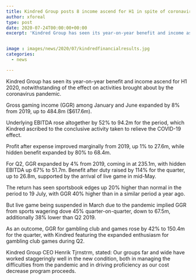 ```yaml
---
title: Kindred Group posts 8 income ascend for H1 in spite of coronavirus impact
author: xforeal 
type: post
date: 2020-07-24T00:00:00+00:00
excerpt: 'Kindred Group has seen its year-on-year benefit and income ascend for H1 2020, in spite of the effect on tasks brought about by the coronavirus pandemic '


image : images/news/2020/07/kindredfinancialresults.jpg
categories:
  - news

---
```

Kindred Group has seen its year-on-year benefit and income ascend for H1 2020, notwithstanding of the effect on activities brought about by the coronavirus pandemic. 

Gross gaming income (GGR) among January and June expanded by 8&percnt; from 2019, up to 484.8m ($617.6m). 

Underlying EBITDA rose altogether by 52&percnt; to 94.2m for the period, which Kindred ascribed to the conclusive activity taken to relieve the COVID-19 effect. 

Profit after expense improved marginally from 2019, up 1&percnt; to 27.6m, while hidden benefit expanded by 80&percnt; to 68.4m. 

For Q2, GGR expanded by 4&percnt; from 2019, coming in at 235.1m, with hidden EBITDA up 67&percnt; to 51.7m. Benefit after duty raised by 114&percnt; for the quarter, up to 26.8m, supported by the arrival of live game in mid-May. 

The return has seen sportsbook edges up 20&percnt; higher than normal in the period to 19 July, with GGR 40&percnt; higher than in a similar period a year ago. 

But live game being suspended in March due to the pandemic implied GGR from sports wagering dove 45&percnt; quarter-on-quarter, down to 67.5m, additionally 38&percnt; lower than Q2 2019. 

As an outcome, GGR for gambling club and games rose by 42&percnt; to 150.4m for the quarter, with Kindred featuring the expanded enthusiasm for gambling club games during Q2. 

Kindred Group CEO Henrik Tjrnstrm, stated: Our groups far and wide have worked staggeringly well in the new condition, both in managing the difficulties from the pandemic and in driving proficiency as our cost decrease program proceeds.